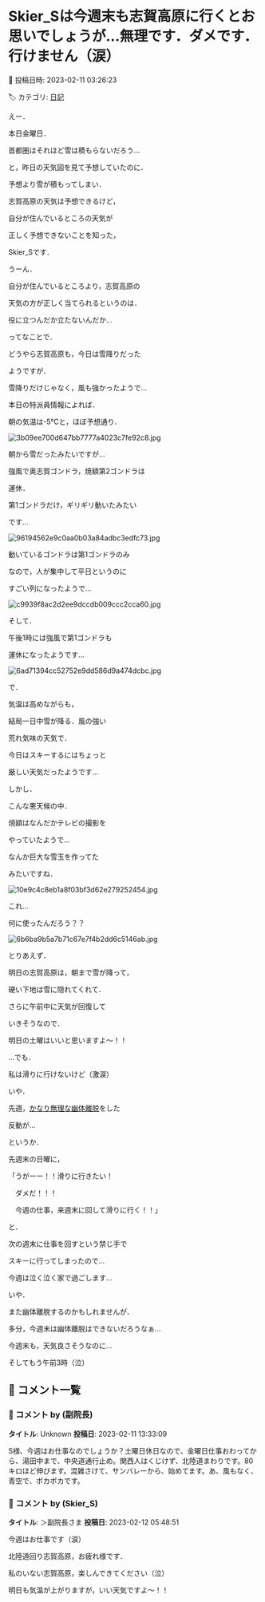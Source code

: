 # Skier_Sは今週末も志賀高原に行くとお思いでしょうが…無理です．ダメです．行けません（涙）

📅 投稿日時: 2023-02-11 03:26:23

🏷️ カテゴリ: [日記](cc4b5682fb7b8b144980957a978653fb0.md)

えー．


本日金曜日．


首都圏はそれほど雪は積もらないだろう…


と，昨日の天気図を見て予想していたのに．


予想より雪が積もってしまい．


志賀高原の天気は予想できるけど，


自分が住んでいるところの天気が


正しく予想できないことを知った，


Skier_Sです．





うーん．


自分が住んでいるところより，志賀高原の


天気の方が正しく当てられるというのは．


役に立つんだか立たないんだか…





ってなことで．


どうやら志賀高原も，今日は雪降りだった


ようですが．


雪降りだけじゃなく，風も強かったようで…





本日の特派員情報によれば．


朝の気温は-5℃と，ほぼ予想通り．




![3b09ee700d647bb7777a4023c7fe92c8.jpg](images/3b09ee700d647bb7777a4023c7fe92c8.jpg)




朝から雪だったみたいですが…


強風で奥志賀ゴンドラ，焼額第2ゴンドラは


運休．


第1ゴンドラだけ，ギリギリ動いたみたい


です…




![96194562e9c0aa0b03a84adbc3edfc73.jpg](images/96194562e9c0aa0b03a84adbc3edfc73.jpg)




動いているゴンドラは第1ゴンドラのみ


なので，人が集中して平日というのに


すごい列になったようで…




![c9939f8ac2d2ee9dccdb009ccc2cca60.jpg](images/c9939f8ac2d2ee9dccdb009ccc2cca60.jpg)




そして．


午後1時には強風で第1ゴンドラも


運休になったようです…




![6ad71394cc52752e9dd586d9a474dcbc.jpg](images/6ad71394cc52752e9dd586d9a474dcbc.jpg)




で．


気温は高めながらも，


結局一日中雪が降る．風の強い


荒れ気味の天気で．


今日はスキーするにはちょっと


厳しい天気だったようです…





しかし．


こんな悪天候の中．


焼額はなんだかテレビの撮影を


やっていたようで…


なんか巨大な雪玉を作ってた


みたいですね．




![10e9c4c8eb1a8f03bf3d62e279252454.jpg](images/10e9c4c8eb1a8f03bf3d62e279252454.jpg)







これ…


何に使ったんだろう？？




![6b6ba9b5a7b71c67e7f4b2dd6c5146ab.jpg](images/6b6ba9b5a7b71c67e7f4b2dd6c5146ab.jpg)







とりあえず．


明日の志賀高原は，朝まで雪が降って，


硬い下地は雪に隠れてくれて．


さらに午前中に天気が回復して


いきそうなので．


明日の土曜はいいと思いますよ～！！





…でも．


私は滑りに行けないけど（激涙）





いや．


先週，[かなり無理な幽体離脱](e207f38b31c55134b6c874a80d37b6d99.md)をした


反動が…





というか．


先週末の日曜に，


「うがーー！！滑りに行きたい！


　ダメだ！！！


　今週の仕事，来週末に回して滑りに行く！！」


と．


次の週末に仕事を回すという禁じ手で


スキーに行ってしまったので…


今週は泣く泣く家で過ごします…





いや．


また幽体離脱するのかもしれませんが．


多分，今週末は幽体離脱はできないだろうなぁ…


今週末も，天気良さそうなのに…





そしてもう午前3時（泣）

## 💬 コメント一覧

### 💬 コメント by (副院長)
**タイトル**: Unknown
**投稿日**: 2023-02-11 13:33:09

S様、今週はお仕事なのでしょうか？土曜日休日なので、金曜日仕事おわってから、湯田中まで、中央道通行止め。関西人はくじけず、北陸道まわりです。80キロほど伸びます。混雑さけて、サンバレーから、始めてます。あ、風もなく、青空で、ポカポカです。

### 💬 コメント by (Skier_S)
**タイトル**: ＞副院長さま
**投稿日**: 2023-02-12 05:48:51

今週はお仕事です（涙）

北陸道回り志賀高原，お疲れ様です．

私のいない志賀高原，楽しんできてください（泣）

明日も気温が上がりますが，いい天気ですよ～！！

